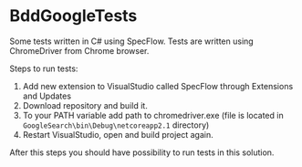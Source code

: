 # BddGoogleTests
Some tests written in C# using SpecFlow.
Tests are written using ChromeDriver from Chrome browser.

Steps to run tests:
1. Add new extension to VisualStudio called SpecFlow through Extensions and Updates
2. Download repository and build it.
3. To your PATH variable add path to chromedriver.exe (file is located in `GoogleSearch\bin\Debug\netcoreapp2.1` directory)
4. Restart VisualStudio, open and build project again.

After this steps you should have possibility to run tests in this solution. 
